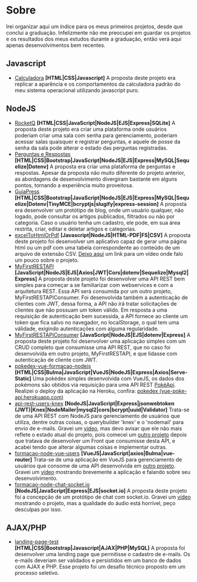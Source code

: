 # Sobre

Irei organizar aqui um índice para os meus primeiros projetos, desde que conclui a graduação. Infelizmente não me preocupei em guardar os projetos e os resultados dos meus estudos durante a graduação, então verá aqui apenas desenvolvimentos bem recentes.

## Javascript

- [Calculadora](https://github.com/caiohscruz/Calculadora_com_Javascript) **[HTML|CSS|Javascript]**
A proposta deste projeto era replicar a aparência e os comportamentos da calculadora padrão do meu sistema operacional utilizando javascript puro.

## NodeJS

- [RocketQ](https://github.com/caiohscruz/RocketQ) 
**[HTML|CSS|JavaScript|NodeJS|EJS|Express|SQLite]**
A proposta deste projeto era criar uma plataforma onde usuários poderiam criar uma sala com senha para gerenciamento, poderiam acessar salas quaisquer e registrar perguntas, e aquele de posse da senha da sala pode alterar o estado das perguntas registradas.
- [Perguntas e Respostas](https://github.com/caiohscruz/Perguntas-e-Respostas)
**[HTML|CSS|Bootstrap|JavaScript|NodeJS|EJS|Express|MySQL|Sequelize|Dotenv]**
A proposta era criar uma plataforma de perguntas e respostas. Apesar da proposta não muito diferente do projeto anterior, as abordagens de desenvolvimento divergiram bastante em alguns pontos, tornando a experiência muito proveitosa.
- [GuiaPress](https://github.com/caiohscruz/GuiaPress)
**[HTML|CSS|Bootstrap|JavaScript|NodeJS|EJS|Express|MySQL|Sequelize|Dotenv|TinyMCE|bcryptjs|slugify|express-session]**
A proposta era desenvolver um protótipo de blog, onde um usuário qualquer, não logado, pode consultar os artigos publicados, filtrados ou não por categoria. Caso o usuário tenha um cadastro, ele pode, em sua área restrita, criar, editar e deletar artigos e categorias. 
- [excelToHtmlOrPdf](https://github.com/caiohscruz/excelToHtmlOrPdf) **[Javascript|NodeJS|HTML-PDF|FS|CSV]** A proposta deste projeto foi desenvolver um aplicativo capaz de gerar uma página html ou um pdf com uma tabela correspondente ao conteúdo de um arquivo de extensão CSV. [Deixo aqui](https://youtu.be/4H-yR07vUJ8) um link para um vídeo onde falo um pouco sobre o projeto.
- [MyFirstRESTAPI](https://github.com/caiohscruz/MyFirstRESTAPI)
**[JavaScript|NodeJS|EJS|Axios|JWT|Cors|dotenv|Sequelize|Mysql2|Express]**
A proposta deste projeto foi desenvolver uma API REST bem simples para começar a se familiarizar com webservices e com a arquitetura REST. Essa API será consumida por um outro projeto, MyFirstRESTAPIConsumer. Foi desenvolvida também a autenticação de clientes com JWT, dessa forma, a API não irá tratar solicitações de clientes que não possuam um token válido. Em resposta a uma requisição de autenticação bem sucessida, a API fornece ao cliente um token que fica salvo no navegador, no localStorage, o qual tem uma válidade, exigindo autenticações com alguma regularidade.
- [MyFirstRESTAPIConsumer](https://github.com/caiohscruz/MyFirstRESTAPIConsumer)
**[JavaScript|NodeJS|EJS|dotenv|Express]**
A proposta deste projeto foi desenvolver uma aplicação simples com um CRUD completo que consumisse uma API REST, que no caso foi desenvolvida em outro projeto, MyFirstRESTAPI, e que lidasse com autenticação de cliente com JWT. 
- [pokedex-vue-formacao-nodejs](https://github.com/caiohscruz/pokedex-vue-formacao-nodejs)
**[HTML|CSS|Bulma|JavaScript|VueJS|NodeJS|Express|Axios|Serve-Static]**
Uma pokédex simples desenvolvida com VueJS, os dados dos pokémons são obtidos via requisição para uma API REST [PokéApi](https://pokeapi.co/). Realizei o deploy da aplicação na Heroku, confira: [pokedex (vue-poke-api.herokuapp.com)](https://vue-poke-api.herokuapp.com/)
- [api-rest-users-knex](https://github.com/caiohscruz/api-rest-users-knex)
**[NodeJS|JavaScript|Express|jsonwebtoken (JWT)|Knex|NodeMailer|mysql2|cors|bcrypt|uuid|Validator]**
Trata-se de uma API REST com NodeJS para gerenciamento de usuários que utiliza, dentre outras coisas, o querybuilder 'knex' e o 'nodemail' para envio de e-mails. Gravei um [vídeo](https://youtu.be/FB5wtnTqQqM), mas devo avisar que ele não mais reflete o estado atual do projeto, pois comecei um [outro projeto](https://github.com/caiohscruz/formacao-node-vue-users) depois que tratava de desenvolver um Front que consumisse desta API, e acabei tendo que alterar algumas coisas e implementar outras.
- [formacao-node-vue-users](https://github.com/caiohscruz/formacao-node-vue-users)
**[VueJS|JavaScript|axios|Bulma|vue-router]**
Trata-se de uma aplicação em VueJS para gerenciamento de usuários que consome de uma API desenvolvida em [outro projeto](https://github.com/caiohscruz/api-rest-users-knex). Gravei um [vídeo](https://youtu.be/B-Qqsbi8a0o) mostrando brevemente a aplicação e falando sobre seu desenvolvimento.
- [formacao-node-chat-socket.io](https://github.com/caiohscruz/formacao-node-chat-socket.io)
**[NodeJS|JavaScript|Express|EJS|socket.io]**
A proposta deste projeto foi a concepção de um protótipo de chat com socket.io. Gravei um [vídeo](https://youtu.be/hhbYu4dN41c) mostrando o projeto, mas a qualidade do áudio está horrível, peço desculpas por isso.



## AJAX/PHP

- [landing-page-test](https://github.com/caiohscruz/landing-page-test)
**[HTML|CSS|Bootstrap|Javascript|AJAX|PHP|MySQL]**
A proposta foi desenvolver uma landing page que permitisse o cadastro de e-mails. Os e-mails deveriam ser validados e persistidos em um banco de dados com AJAX e PHP. Esse projeto foi um desafio técnico proposto em um processo seletivo.
